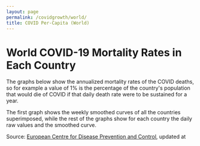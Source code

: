 ```yaml
---
layout: page
permalink: /covidgrowth/world/
title: COVID Per-Capita (World)
---
```


<script src="https://cdn.jsdelivr.net/npm/moment@2.24.0" defer></script>
<script src="https://cdn.jsdelivr.net/npm/chart.js@2.8.0" defer></script>
<script src="/covidgrowth/data.js" defer></script>
<script src="/covidgrowth/world.js" type="module"></script>

# World COVID-19 Mortality Rates in Each Country

The graphs below show the annualized mortality rates of the COVID deaths, so for example a value of 1% is the percentage of the country's population that would die of COVID if that daily death rate were to be sustained for a year.

The first graph shows the weekly smoothed curves of all the countries superimposed, while the rest of the graphs show for each country the daily raw values and the smoothed curve.


<article id="articleElement"></article>

Source: [European Centre for Disease Prevention and Control][1],
updated at <span id="updateTimeElement"></span>

[1]: https://www.ecdc.europa.eu/en/publications-data/download-todays-data-geographic-distribution-covid-19-cases-worldwide

